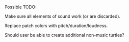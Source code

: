 

Possible TODO:

Make sure all elements of sound work (or are discarded).

Replace patch colors with pitch/duration/loudness.

Should user be able to create additional non-music turtles?
